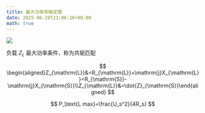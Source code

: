```yaml
---
title: 最大功率传输定理
date: 2025-06-28T21:06:16+08:00
math: true
---
```


![](https://image.huarenjian.cn/image/20250628214421425.png)

负载 $Z_L$ 最大功率条件，称为共轭匹配

$$
 \begin{aligned}Z_{\mathrm{L}}&=R_{\mathrm{L}}+\mathrm{j}X_{\mathrm{L}}=R_{\mathrm{S}}-\mathrm{j}X_{\mathrm{S}}\\Z_{\mathrm{L}}&=\dot{Z}_{\mathrm{S}}\end{aligned}
$$

$$
 P_\text{L max}=\frac{U_s^2}{4R_s}
$$
